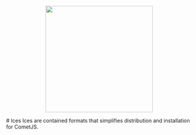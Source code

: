 <p align="center">
 <img src="https://raw.githubusercontent.com/comet-dev/ices/master/logo.png" width="290">
</p>
# Ices
Ices are contained formats that simplifies distribution and installation for CometJS.
